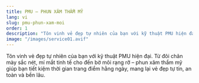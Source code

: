 ```yaml
---
title: PMU — PHUN XĂM THẨM MỸ
lang: vi
slug: pmu-phun-xam-moi
order: 1
description: "Tôn vinh vẻ đẹp tự nhiên của bạn với kỹ thuật PMU hiện đại. Từ đôi chân mày sắc nét, mí mắt tinh tế cho đến bờ môi rạng rỡ – phun xăm thẩm mỹ giúp bạn tiết kiệm thời gian trang điểm hằng ngày, mang lại vẻ đẹp tự tin, an toàn và bền lâu."
image: "/images/service01.avif"
---
```

Tôn vinh vẻ đẹp tự nhiên của bạn với kỹ thuật PMU hiện đại. Từ đôi chân mày sắc nét, mí mắt tinh tế cho đến bờ môi rạng rỡ – phun xăm thẩm mỹ giúp bạn tiết kiệm thời gian trang điểm hằng ngày, mang lại vẻ đẹp tự tin, an toàn và bền lâu.

